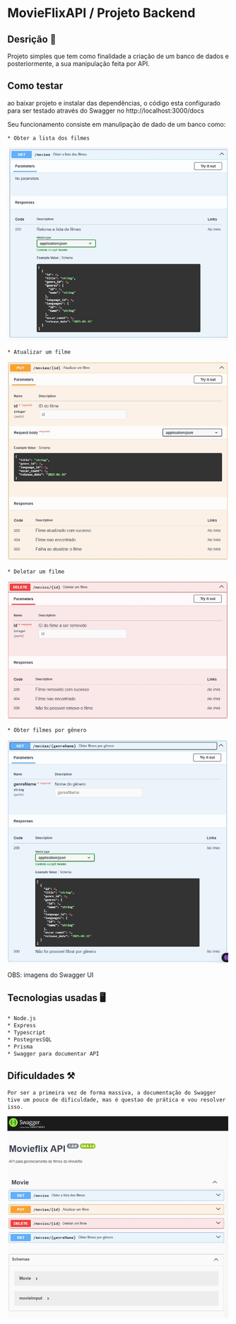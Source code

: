 # MovieFlixAPI / Projeto Backend

## Desrição 📝
Projeto simples que tem como finalidade a criação de um banco de dados e posteriormente, a sua manipulação feita por API.

## Como testar
ao baixar projeto e instalar das dependências, o código esta configurado para ser testado através do Swagger no http://localhost:3000/docs

Seu funcionamento consiste em manulipação de dado de um banco como:

    * Obter a lista dos filmes
<img src="./src/img/get.jpg" alt="lista de filmes" width="500"> 
 
    * Atualizar um filme
<img src="./src/img/put.jpg" alt="atualizando filmes" width="500"> 

    * Deletar um filme
<img src="./src/img/delete.jpg" alt="deletando filmes" width="500">  

    * Obter filmes por gênero
<img src="./src/img/get2.jpg" alt="selecionando por gênero" width="500">  

 

OBS: imagens do Swagger UI

## Tecnologias usadas 🖥️
    * Node.js
    * Express
    * Typescript
    * PostegresSQL
    * Prisma
    * Swagger para documentar API 

## Dificuldades ⚒️
    Por ser a primeira vez de forma massiva, a documentação do Swagger tive um pouco de dificuldade, mas é questao de prática e vou resolver isso.

 
<img src="./src/img/swagger.jpg" alt="Tela inicial" width="500"> 